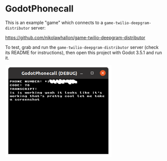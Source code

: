 # GodotPhonecall

This is an example "game" which connects to a `game-twilio-deepgram-distributor` server:

https://github.com/nikolawhallon/game-twilio-deepgram-distributor

To test, grab and run the `game-twilio-deepgram-distributor` server (check its README for instructions),
then open this project with Godot 3.5.1 and run it.

![A screenshot of the game in action.](./README_Assets/screenshot.png)
